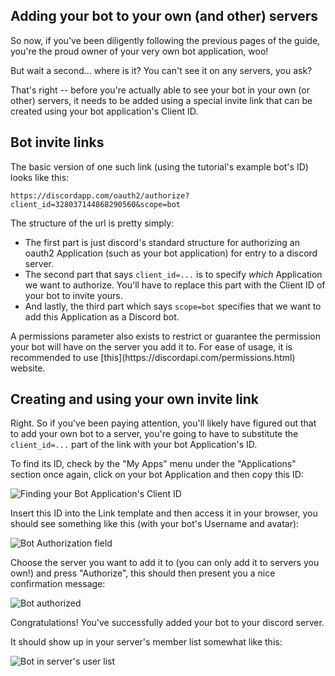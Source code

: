 ## Adding your bot to your own (and other) servers

So now, if you've been diligently following the previous pages of the guide, you're the proud owner of your very own bot application, woo!

But wait a second... where is it? You can't see it on any servers, you ask?

That's right -- before you're actually able to see your bot in your own (or other) servers, it needs to be added using a special invite link that can be created using your bot application's Client ID.

## Bot invite links

The basic version of one such link (using the tutorial's example bot's ID) looks like this:

`https://discordapp.com/oauth2/authorize?client_id=328037144868290560&scope=bot`

The structure of the url is pretty simply:

- The first part is just discord's standard structure for authorizing an oauth2 Application (such as your bot application) for entry to a discord server.
- The second part that says ``client_id=...`` is to specify _which_ Application we want to authorize. You'll have to replace this part with the Client ID of your bot to invite yours. 
- And lastly, the third part which says ``scope=bot`` specifies that we want to add this Application as a Discord bot.

<p class="tip">A permissions parameter also exists to restrict or guarantee the permission your bot will have on the server you add it to. For ease of usage, it is recommended to use [this](https://discordapi.com/permissions.html) website.</p>

## Creating and using your own invite link

Right. So if you've been paying attention, you'll likely have figured out that to add your own bot to a server, you're going to have to substitute the ``client_id=...`` part of the link with your bot Application's ID.

To find its ID, check by the "My Apps" menu under the "Applications" section once again, click on your bot Application and then copy this ID:

![Finding your Bot Application's Client ID](http://i.imgur.com/U6mlQGm.png)

Insert this ID into the Link template and then access it in your browser, you should see something like this (with your bot's Username and avatar):

![Bot Authorization field](https://i.imgur.com/A8l70bj.png)

Choose the server you want to add it to (you can only add it to servers you own!) and press "Authorize", this should then present you a nice confirmation message:

![Bot authorized](https://i.imgur.com/BAUsjyg.png)

Congratulations! You've successfully added your bot to your discord server. 

It should show up in your server's member list somewhat like this:

![Bot in server's user list](https://i.imgur.com/6qTlDW0.png)